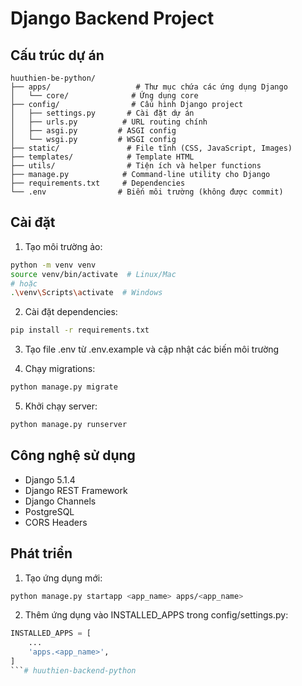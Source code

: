 # Django Backend Project

## Cấu trúc dự án

```
huuthien-be-python/
├── apps/                   # Thư mục chứa các ứng dụng Django
│   └── core/              # Ứng dụng core
├── config/                # Cấu hình Django project
│   ├── settings.py       # Cài đặt dự án
│   ├── urls.py          # URL routing chính
│   ├── asgi.py         # ASGI config
│   └── wsgi.py         # WSGI config
├── static/               # File tĩnh (CSS, JavaScript, Images)
├── templates/            # Template HTML
├── utils/                # Tiện ích và helper functions
├── manage.py            # Command-line utility cho Django
├── requirements.txt     # Dependencies
└── .env                # Biến môi trường (không được commit)
```

## Cài đặt

1. Tạo môi trường ảo:
```bash
python -m venv venv
source venv/bin/activate  # Linux/Mac
# hoặc
.\venv\Scripts\activate  # Windows
```

2. Cài đặt dependencies:
```bash
pip install -r requirements.txt
```

3. Tạo file .env từ .env.example và cập nhật các biến môi trường

4. Chạy migrations:
```bash
python manage.py migrate
```

5. Khởi chạy server:
```bash
python manage.py runserver
```

## Công nghệ sử dụng

- Django 5.1.4
- Django REST Framework
- Django Channels
- PostgreSQL
- CORS Headers

## Phát triển

1. Tạo ứng dụng mới:
```bash
python manage.py startapp <app_name> apps/<app_name>
```

2. Thêm ứng dụng vào INSTALLED_APPS trong config/settings.py:
```python
INSTALLED_APPS = [
    ...
    'apps.<app_name>',
]
```# huuthien-backend-python
